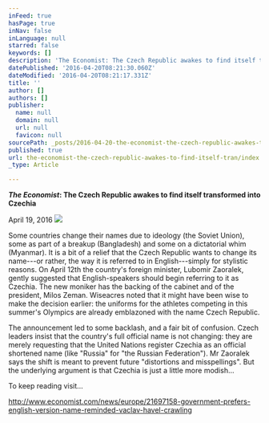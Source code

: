 ```yaml
---
inFeed: true
hasPage: true
inNav: false
inLanguage: null
starred: false
keywords: []
description: 'The Economist: The Czech Republic awakes to find itself transformed into Czechia'
datePublished: '2016-04-20T08:21:30.060Z'
dateModified: '2016-04-20T08:21:17.331Z'
title: ''
author: []
authors: []
publisher:
  name: null
  domain: null
  url: null
  favicon: null
sourcePath: _posts/2016-04-20-the-economist-the-czech-republic-awakes-to-find-itself-tran.md
published: true
url: the-economist-the-czech-republic-awakes-to-find-itself-tran/index.html
_type: Article

---
```

**_The Economist_: The Czech Republic awakes to find itself transformed into Czechia**

April 19, 2016
![](https://the-grid-user-content.s3-us-west-2.amazonaws.com/801c7a97-79fa-4614-ad77-f4805e95a1bc.jpg)

Some countries change their names due to ideology (the Soviet Union), some as part of a breakup (Bangladesh) and some on a dictatorial whim (Myanmar). It is a bit of a relief that the Czech Republic wants to change its name---or rather, the way it is referred to in English---simply for stylistic reasons. On April 12th the country's foreign minister, Lubomir Zaoralek, gently suggested that English-speakers should begin referring to it as Czechia. The new moniker has the backing of the cabinet and of the president, Milos Zeman. Wiseacres noted that it might have been wise to make the decision earlier: the uniforms for the athletes competing in this summer's Olympics are already emblazoned with the name Czech Republic. 

The announcement led to some backlash, and a fair bit of confusion. Czech leaders insist that the country's full official name is not changing: they are merely requesting that the United Nations register Czechia as an official shortened name (like "Russia" for "the Russian Federation"). Mr Zaoralek says the shift is meant to prevent future "distortions and misspellings". But the underlying argument is that Czechia is just a little more modish...

To keep reading visit... 

http://www.economist.com/news/europe/21697158-government-prefers-english-version-name-reminded-vaclav-havel-crawling